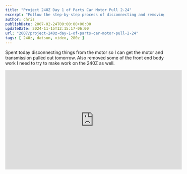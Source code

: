 ```yaml
---
title: "Project 240Z Day 1 of Parts Car Motor Pull 2-24"
excerpt: "Follow the step-by-step process of disconnecting and removing a motor and transmission, with plans to refit onto a 240Z model."
author: chris
publishDate: 2007-02-24T00:00:00+00:00
updateDate: 2024-11-15T12:15:17-06:00
url: "2007/project-240z-day-1-of-parts-car-motor-pull-2-24"
tags: [ 240z, datsun, video, 280z ]
---
```


Spent today disconnecting things from the motor so I can get the motor and transmission pulled out tomorrow. Also removed some of the front end body work I need to try to make work on the 240Z as well.

<iframe width="560" height="315" src="https://www.youtube.com/embed/wg3TtYe1TEg?si=0iGqi7thqIaetijb" title="YouTube video player" frameborder="0" allow="accelerometer; autoplay; clipboard-write; encrypted-media; gyroscope; picture-in-picture; web-share" referrerpolicy="strict-origin-when-cross-origin" allowfullscreen></iframe>

